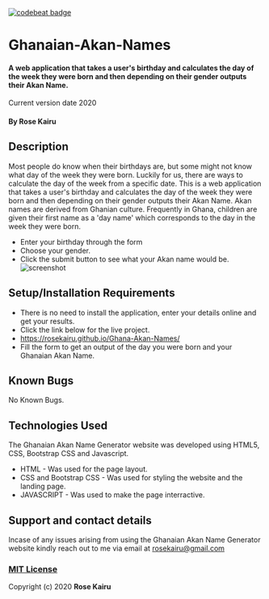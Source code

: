 
[![codebeat badge](https://codebeat.co/badges/c62e60f1-5eed-4af1-8b2c-9d5a8b7b5cab)](https://codebeat.co/projects/github-com-rosekairu-ghana-akan-names-master)

# Ghanaian-Akan-Names
#### A web application that takes a user's birthday and calculates the day of the week they were born and then depending on their gender outputs their Akan Name.
Current version date 2020
#### By **Rose Kairu**
## Description
Most people do know when their birthdays are, but some might not know what day of the week they were born. Luckily for us, there are ways to calculate the day of the week from a specific date. 
This is a web application that takes a user's birthday and calculates the day of the week they were born and then depending on their gender outputs their Akan Name. 
Akan names are derived from Ghanian culture. Frequently in Ghana, children are given their first name as a 'day name' which corresponds to the day in the week they were born.
* Enter your birthday through the form 
* Choose your gender.
* Click the submit button to see what your Akan name would be.
![screenshot](https://user-images.githubusercontent.com/61992389/78309408-84dc8000-7553-11ea-8950-34f0f32784cb.png)
## Setup/Installation Requirements
* There is no need to install the application, enter your details online and get your results.
* Click the link below for the live project.
* https://rosekairu.github.io/Ghana-Akan-Names/
* Fill the form to get an output of the day you were born and your Ghanaian Akan Name.
## Known Bugs
No Known Bugs.
## Technologies Used
The Ghanaian Akan Name Generator website was developed using HTML5, CSS, Bootstrap CSS and Javascript.
* HTML - Was used for the page layout.
* CSS and Bootstrap CSS - Was used for styling the website and the landing page.
* JAVASCRIPT - Was used to make the page interractive.
## Support and contact details
Incase of any issues arising from using the Ghanaian Akan Name Generator website kindly reach out to me via email at rosekairu@gmail.com

### [MIT License](https://github.com/rosekairu/Ghana-Akan-Names/blob/master/LICENSE)
Copyright (c) 2020 **Rose Kairu**
